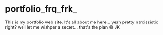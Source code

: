# portfolio_frq_frk_
This is my portfolio web site. It's all about me here... yeah pretty narcissistic right? well let me wishper a secret... that's the plan 😅 JK
